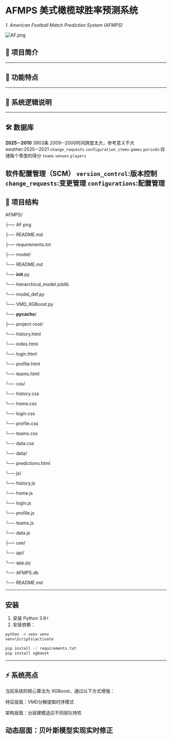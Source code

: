 # AFMPS 美式橄榄球胜率预测系统
_1.	American Football Match Prediction System (AFMPS)_

![AF.png](AF.png)

## 📝 项目简介

---
## 🚀 功能特点

---
## 📌 系统逻辑说明

---
## 🛠️ 数据库
**2025--2010** 3903条  2009--2000时间跨度太大，参考意义不大
weather:2025--2021
`change_requests`
`configuration_items`
`games`
`periods`:存储每个季度的得分
`teams`
`venues`
`players`

软件配置管理（SCM）
`version_control`:版本控制
`change_requests`:变更管理
`configurations`:配置管理
---
## 📁 项目结构

AFMPS/

├── AF.png

├── README.md

├── requirements.txt

├── model/

└── README.md

└── __init__.py

└── hierarchical_model.joblib

└── model_def.py

└── VMD_XGBoost.py

└── __pycache__/

├── project-root/

└── history.html

└── index.html

└── login.html

└── profile.html

└── teams.html

└── css/
  
  └── history.css
  
  └── home.css
  
  └── login.css
  
  └── profile.css
  
  └── teams.css
  
  └── data.css
  
└── data/

  └── predictions.html

└── js/

  └── history.js
  
  └── home.js
  
  └── login.js
  
  └── profile.js
  
  └── teams.js
  
  └── data.js
  

├── use/

└── api/

  └── app.py
  
└── AFMPS.db

└── README.md

---

## 安装

1. 安装 Python 3.8+
2. 安装依赖：

```bash
python -m venv venv
venv\Scripts\activate

pip install -r requirements.txt
pip install xgboost
```
---
## ⚡ 系统亮点
当前系统的核心算法为 XGBoost，通过以下方式增强：

特征层面：VMD分解提取时序模式

架构层面：分层建模适应不同球队特性

动态层面：贝叶斯模型实现实时修正
---
